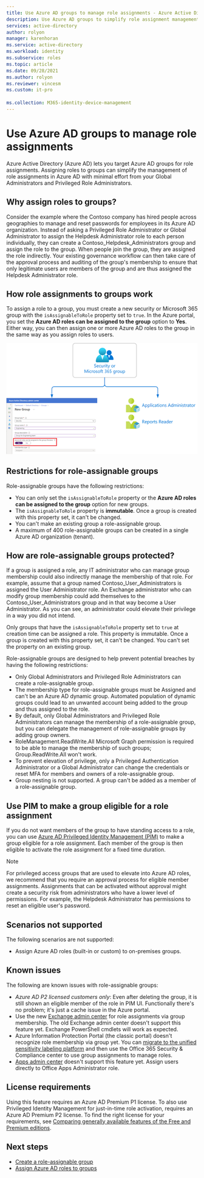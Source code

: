```yaml
---
title: Use Azure AD groups to manage role assignments - Azure Active Directory
description: Use Azure AD groups to simplify role assignment management in Azure Active Directory.
services: active-directory
author: rolyon
manager: karenhoran
ms.service: active-directory
ms.workload: identity
ms.subservice: roles
ms.topic: article
ms.date: 09/28/2021
ms.author: rolyon
ms.reviewer: vincesm
ms.custom: it-pro

ms.collection: M365-identity-device-management
---
```


# Use Azure AD groups to manage role assignments

Azure Active Directory (Azure AD) lets you target Azure AD groups for role assignments. Assigning roles to groups can simplify the management of role assignments in Azure AD with minimal effort from your Global Administrators and Privileged Role Administrators.

## Why assign roles to groups?

Consider the example where the Contoso company has hired people across geographies to manage and reset passwords for employees in its Azure AD organization. Instead of asking a Privileged Role Administrator or Global Administrator to assign the Helpdesk Administrator role to each person individually, they can create a Contoso_Helpdesk_Administrators group and assign the role to the group. When people join the group, they are assigned the role indirectly. Your existing governance workflow can then take care of the approval process and auditing of the group's membership to ensure that only legitimate users are members of the group and are thus assigned the Helpdesk Administrator role.

## How role assignments to groups work

To assign a role to a group, you must create a new security or Microsoft 365 group with the `isAssignableToRole` property set to `true`. In the Azure portal, you set the **Azure AD roles can be assigned to the group** option to **Yes**. Either way, you can then assign one or more Azure AD roles to the group in the same way as you assign roles to users.

![Screenshot of the Roles and administrators page](./media/groups-concept/role-assignable-group.png)

## Restrictions for role-assignable groups

Role-assignable groups have the following restrictions:

- You can only set the `isAssignableToRole` property or the **Azure AD roles can be assigned to the group** option for new groups.
- The `isAssignableToRole` property is **immutable**. Once a group is created with this property set, it can't be changed.
- You can't make an existing group a role-assignable group.
- A maximum of 400 role-assignable groups can be created in a single Azure AD organization (tenant).

## How are role-assignable groups protected?

If a group is assigned a role, any IT administrator who can manage group membership could also indirectly manage the membership of that role. For example, assume that a group named Contoso_User_Administrators is assigned the User Administrator role. An Exchange administrator who can modify group membership could add themselves to the Contoso_User_Administrators group and in that way become a User Administrator. As you can see, an administrator could elevate their privilege in a way you did not intend.

Only groups that have the `isAssignableToRole` property set to `true` at creation time can be assigned a role. This property is immutable. Once a group is created with this property set, it can't be changed. You can't set the property on an existing group.

Role-assignable groups are designed to help prevent potential breaches by having the following restrictions:

- Only Global Administrators and Privileged Role Administrators can create a role-assignable group.
- The membership type for role-assignable groups must be Assigned and can't be an Azure AD dynamic group. Automated population of dynamic groups could lead to an unwanted account being added to the group and thus assigned to the role.
- By default, only Global Administrators and Privileged Role Administrators can manage the membership of a role-assignable group, but you can delegate the management of role-assignable groups by adding group owners.
- RoleManagement.ReadWrite.All Microsoft Graph permission is required to be able to manage the membership of such groups; Group.ReadWrite.All won't work.
- To prevent elevation of privilege, only a Privileged Authentication Administrator or a Global Administrator can change the credentials or reset MFA for members and owners of a role-assignable group.
- Group nesting is not supported. A group can't be added as a member of a role-assignable group.

## Use PIM to make a group eligible for a role assignment

If you do not want members of the group to have standing access to a role, you can use [Azure AD Privileged Identity Management (PIM)](../privileged-identity-management/pim-configure.md) to make a group eligible for a role assignment. Each member of the group is then eligible to activate the role assignment for a fixed time duration.

> [!NOTE]
> For privileged access groups that are used to elevate into Azure AD roles, we recommend that you require an approval process for eligible member assignments. Assignments that can be activated without approval might create a security risk from administrators who have a lower level of permissions. For example, the Helpdesk Administrator has permissions to reset an eligible user's password.

## Scenarios not supported

The following scenarios are not supported:  

- Assign Azure AD roles (built-in or custom) to on-premises groups.

## Known issues

The following are known issues with role-assignable groups:

- *Azure AD P2 licensed customers only*: Even after deleting the group, it is still shown an eligible member of the role in PIM UI. Functionally there's no problem; it's just a cache issue in the Azure portal.  
- Use the new [Exchange admin center](https://admin.exchange.microsoft.com/) for role assignments via group membership. The old Exchange admin center doesn't support this feature yet. Exchange PowerShell cmdlets will work as expected.
- Azure Information Protection Portal (the classic portal) doesn't recognize role membership via group yet. You can [migrate to the unified sensitivity labeling platform](/azure/information-protection/configure-policy-migrate-labels) and then use the Office 365 Security & Compliance center to use group assignments to manage roles.
- [Apps admin center](https://config.office.com/) doesn't support this feature yet. Assign users directly to Office Apps Administrator role.

## License requirements

Using this feature requires an Azure AD Premium P1 license. To also use Privileged Identity Management for just-in-time role activation, requires an Azure AD Premium P2 license. To find the right license for your requirements, see [Comparing generally available features of the Free and Premium editions](https://www.microsoft.com/security/business/identity-access-management/azure-ad-pricing).

## Next steps

- [Create a role-assignable group](groups-create-eligible.md)
- [Assign Azure AD roles to groups](groups-assign-role.md)
